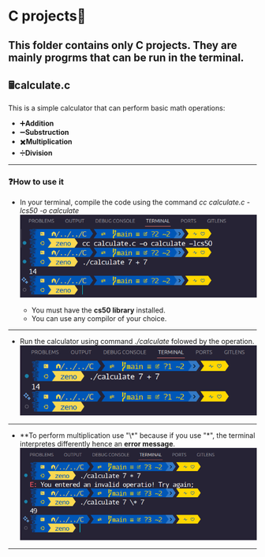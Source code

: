 # C projects🧠
This folder contains only C projects.
They are mainly progrms that can be run in the terminal.
---

## 🖩calculate.c
This is a simple calculator that can perform basic math operations:
  - ➕**Addition**
  - ➖**Substruction**
  - ✖️**Multiplication**
  - ➗**Division**

---
### ❓How to use it
- In your terminal, compile the code using the command *cc calculate.c -lcs50 -o calculate*
![alt text](image-1.png)

  - You must have the **cs50 library** installed.
  - You can use any compilor of your choice.
---
- Run the calculator using command *./calculate* folowed by the operation.
 ![alt text](image.png)
---
- **To perform multiplication use "\\*" because if you use "\*", the terminal interpretes differently hence an **error message**.
![alt text](image-2.png)
---
